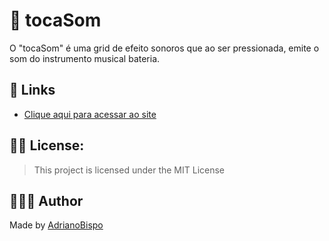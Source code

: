 # 🥁 tocaSom

O "tocaSom" é uma grid de efeito sonoros que ao ser pressionada, emite o som do instrumento musical bateria.

## 🔗 Links

- [Clique aqui para acessar ao site](https://toca-som.vercel.app)

## ✍🏽 License:

> This project is licensed under the MIT License

## 👨🏽‍💻 Author

Made by [AdrianoBispo](https://github.com/AdrianoBispo)
